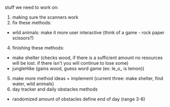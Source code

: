 stuff we need to work on: 

1) making sure the scanners work 
2) fix these methods: 
- wild animals: make it more user interactive (think of a game - rock paper scissors?) 
4) finishing these methods: 
- make shelter (checks wood, if there is a sufficient amount no resources will be lost. if there isn't you will continue to lose some)
- jungleHike (gains wood, guess word game (ex: le_o_ is lemon))
5) make more method ideas + implement (current three: make shelter, find water, wild animals) 
6) day tracker and daily obstacles methods 
- randomized amount of obstacles define end of day (range 3-6) 
